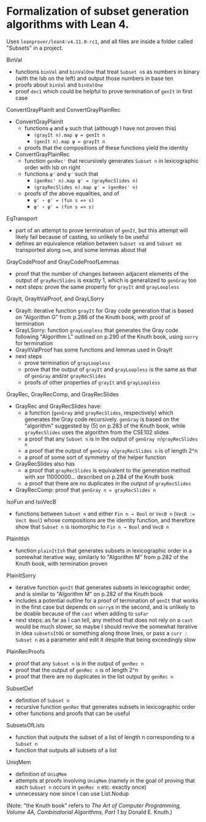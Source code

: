 # Formalization of subset generation algorithms with Lean 4.

Uses `leanprover/lean4:v4.11.0-rc1`, and all files are inside a folder called "Subsets" in a project.

BinVal
- functions `binVal` and `binValOne` that treat `Subset n`s as numbers in binary (with the lsb on the left) and output those numbers in base ten
- proofs about `binVal` and `binValOne`
- proof `dec1` which could be helpful to prove termination of `genIt` in first case

ConvertGrayPlainIt and ConvertGrayPlainRec
- ConvertGrayPlainIt
  - functions `φ` and `ψ` such that (although I have not proven this)
    - `(grayIt n).map φ = genIt n`
    - `(genIt n).map ψ = grayIt n`
  - proofs that the compositions of these functions yield the identity
- ConvertGrayPlainRec
  - function `genRec'` that recursively generates `Subset n` in lexicographic order with lsb on right
  - functions `φ'` and `ψ'` such that
    - `(genRec' n).map φ' = (grayRecSlides n)`
    - `(grayRecSlides n).map ψ' = (genRec' n)`
  - proofs of the above equalities, and of
    - `ψ' ∘ φ' = (fun s => s)`
    - `φ' ∘ ψ' = (fun s => s)`

EqTransport
- part of an attempt to prove termination of `genIt`, but this attempt will likely fail because of casting, so unlikely to be useful
- defines an equivalence relation between `Subset n`s and `Subset m`s transported along `n=m`, and some lemmas about that

GrayCodeProof and GrayCodeProofLemmas
- proof that the number of changes between adjacent elements of the output of `grayRecSlides` is exactly 1, which is generalized to `genGray` too
- next steps: prove the same property for `grayIt` and `grayLoopless`

GrayIt, GrayItValProof, and GrayLSorry
- GrayIt: iterative function `grayIt` for Gray code generation that is based on "Algorithm G" from p.286 of the Knuth book, with proof of termination
- GrayLSorry: function `grayLoopless` that generates the Gray code following "Algorithm L" outlined on p.290 of the Knuth book, using `sorry` for termination
- GrayItValProof has some functions and lemmas used in GrayIt
- next steps
  - prove termination of `grayLoopless`
  - prove that the output of `grayIt` and `grayLoopless` is the same as that of `genGray` and/or `grayRecSlides`
  - proofs of other properties of `grayIt` and `grayLoopless`

GrayRec, GrayRecComp, and GrayRecSlides
- GrayRec and GrayRecSlides have:
  - a function (`genGray` and `grayRecSlides`, respectively) which generates the Gray code recursively. `genGray` is based on the "algorithm" suggested by (5) on p.283 of the Knuth book, while `grayRecSlides` uses the algorithm from the CSE102 slides
  - a proof that any `Subset n` is in the output of `genGray n`/`grayRecSlides n`
  - a proof that the output of `genGray n`/`grayRecSlides n` is of length 2^n
  - a proof of some sort of symmetry of the helper function
- GrayRecSlides also has
  - a proof that `grayRecSlides` is equivalent to the generation method with xor 11000000... described on p.284 of the Knuth book
  - a proof that there are no duplicates in the output of `grayRecSlides`
- GrayRecComp: proof that `genGray n = grayRecSlides n`

IsoFun and IsoVecB
- functions between `Subset n` and either `Fin n → Bool` or `VecB n` (`VecB := Vect Bool`) whose compositions are the identity function, and therefore show that `Subset n` is isomorphic to `Fin n → Bool` and `VecB n`

PlainItIsh
- function `plainItIsh` that generates subsets in lexicographic order in a somewhat iterative way, similarly to "Algorithm M" from p.282 of the Knuth book, with termination proven

PlainItSorry
- iterative function `genIt` that generates subsets in lexicographic order, and is similar to "Algorithm M" on p.282 of the Knuth book
- includes a potential outline for a proof of termination of `genIt` that works in the first case but depends on `sorry`s in the second, and is unlikely to be doable because of the `cast` when adding to `soFar`
- next steps: as far as I can tell, any method that does not rely on a `cast` would be much slower, so maybe I should revive the somewhat iterative in idea `subsetsItOG` or something along those lines, or pass a `curr : Subset n` as a parameter and edit it despite that being exceedingly slow

PlainRecProofs
- proof that any `Subset n` is in the output of `genRec n`
- proof that the output of `genRec n` is of length 2^n
- proof that there are no duplicates in the list output by `genRec n`

SubsetDef
- definition of `Subset n`
- recursive function `genRec` that generates subsets in lexicographic order
- other functions and proofs that can be useful

SubsetsOfLists
- function that outputs the subset of a list of length n corresponding to a `Subset n`
- function that outputs all subsets of a list

UniqMem
- definition of `UniqMem`
- attempts at proofs involving `UniqMem` (namely in the goal of proving that each `Subset n` occurs in `genRec n` etc. exactly once)
- unnecessary now since I can use List.Nodup

(Note: "the Knuth book" refers to _The Art of Computer Programming, Volume 4A, Combinatorial Algorithms, Part 1_ by Donald E. Knuth.)
